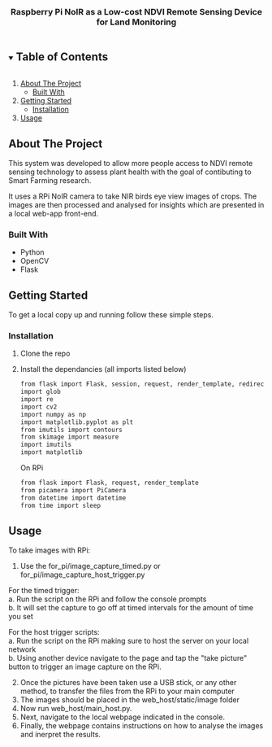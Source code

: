<!--
*** Thanks for checking out the Best-README-Template. If you have a suggestion
*** that would make this better, please fork the repo and create a pull request
*** or simply open an issue with the tag "enhancement".
*** Thanks again! Now go create something AMAZING! :D
***
***
***
*** To avoid retyping too much info. Do a search and replace for the following:
*** github_username, repo_name, twitter_handle, email, project_title, project_description
-->

<!-- PROJECT LOGO -->
<br />
<p align="center">
  <h3 align="center">Raspberry Pi NoIR as a Low-cost NDVI Remote Sensing Device for Land Monitoring</h3>
</p>



<!-- TABLE OF CONTENTS -->
<details open="open">
  <summary><h2 style="display: inline-block">Table of Contents</h2></summary>
  <ol>
    <li>
      <a href="#about-the-project">About The Project</a>
      <ul>
        <li><a href="#built-with">Built With</a></li>
      </ul>
    </li>
    <li>
      <a href="#getting-started">Getting Started</a>
      <ul>
        <li><a href="#installation">Installation</a></li>
      </ul>
    </li>
    <li><a href="#usage">Usage</a></li>
  </ol>
</details>



<!-- ABOUT THE PROJECT -->
## About The Project

This system was developed to allow more people access to NDVI remote sensing technology to assess plant health with the goal of contibuting to Smart Farming research.

It uses a RPi NoIR camera to take NIR birds eye view images of crops. The images are then processed and analysed for insights which are presented in a local web-app front-end.


### Built With

* []()Python
* []()OpenCV
* []()Flask



<!-- GETTING STARTED -->
## Getting Started

To get a local copy up and running follow these simple steps.

### Installation

1. Clone the repo
2. Install the dependancies (all imports listed below)
   ```sh
   from flask import Flask, session, request, render_template, redirect
   import glob
   import re
   import cv2
   import numpy as np
   import matplotlib.pyplot as plt
   from imutils import contours
   from skimage import measure
   import imutils
   import matplotlib
   ```
   
   On RPi
   ```sh
   from flask import Flask, request, render_template
   from picamera import PiCamera
   from datetime import datetime
   from time import sleep
   ```


<!-- USAGE EXAMPLES -->
## Usage
To take images with RPi:

1. Use the for_pi/image_capture_timed.py or for_pi/image_capture_host_trigger.py

For the timed trigger:<br>
a. Run the script on the RPi and follow the console prompts<br>
b. It will set the capture to go off at timed intervals for the amount of time you set

For the host trigger scripts:<br>
a. Run the script on the RPi making sure to host the server on your local network<br>
b. Using another device navigate to the page and tap the "take picture" button to trigger an image capture on the RPi.

2. Once the pictures have been taken use a USB stick, or any other method, to transfer the files from the RPi to your main computer
3. The images should be placed in the web_host/static/image folder
4. Now run web_host/main_host.py.
5. Next, navigate to the local webpage indicated in the console.
6. Finally, the webpage contains instructions on how to analyse the images and inerpret the results.

<!-- MARKDOWN LINKS & IMAGES -->
<!-- https://www.markdownguide.org/basic-syntax/#reference-style-links -->
[contributors-shield]: https://img.shields.io/github/contributors/github_username/repo.svg?style=for-the-badge
[contributors-url]: https://github.com/github_username/repo/graphs/contributors
[forks-shield]: https://img.shields.io/github/forks/github_username/repo.svg?style=for-the-badge
[forks-url]: https://github.com/github_username/repo/network/members
[stars-shield]: https://img.shields.io/github/stars/github_username/repo.svg?style=for-the-badge
[stars-url]: https://github.com/github_username/repo/stargazers
[issues-shield]: https://img.shields.io/github/issues/github_username/repo.svg?style=for-the-badge
[issues-url]: https://github.com/github_username/repo/issues
[license-shield]: https://img.shields.io/github/license/github_username/repo.svg?style=for-the-badge
[license-url]: https://github.com/github_username/repo/blob/master/LICENSE.txt
[linkedin-shield]: https://img.shields.io/badge/-LinkedIn-black.svg?style=for-the-badge&logo=linkedin&colorB=555
[linkedin-url]: https://linkedin.com/in/github_username
